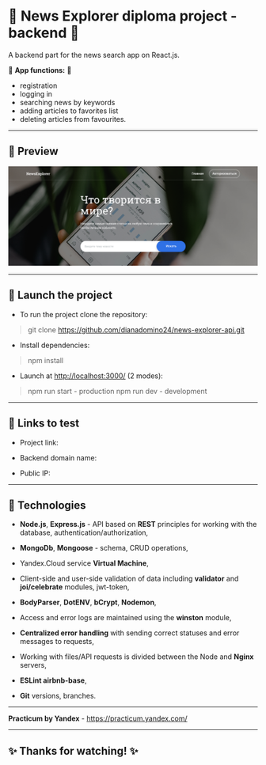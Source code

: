 # :large_blue_diamond:  News Explorer diploma project - backend :large_blue_diamond: 

A backend part for the news search app on React.js.

:small_blue_diamond: **App functions:** :small_blue_diamond:
  - registration
  - logging in
  - searching news by keywords
  - adding articles to favorites list
  - deleting articles from favourites.

---
## :mag_right: Preview
![Preview](./Saved_News.png)

---

## :rocket: Launch the project

* To run the project clone the repository:
> git clone https://github.com/dianadomino24/news-explorer-api.git

* Install dependencies:
> npm install

* Launch at <http://localhost:3000/> (2 modes):
> npm run start - production 
> npm run dev - development

---

## :link: Links to test 

- Project link: 

- Backend domain name: 

- Public IP: 

---

## :gem: Technologies 

* **Node.js**, **Express.js** - API based on **REST** principles for working with the database, authentication/authorization,
* **MongoDb**, **Mongoose** - schema, CRUD operations,
* Yandex.Cloud service **Virtual Machine**,


* Client-side and user-side validation of data including  **validator** and **joi/celebrate** modules, jwt-token,
* **BodyParser**, **DotENV**, **bCrypt**, **Nodemon**,
* Access and error logs are maintained using the **winston** module,
* **Centralized error handling** with sending correct statuses and error messages to requests,
* Working with files/API requests is divided between the Node and **Nginx** servers,


* **ESLint airbnb-base**,

* **Git** versions, branches.

---

**Practicum by Yandex** - https://practicum.yandex.com/

---

## :sparkles: Thanks for watching! :sparkles:
